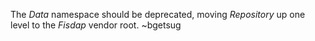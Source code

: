 The _Data_ namespace should be deprecated, moving _Repository_ up one level to the _Fisdap_ vendor root. ~bgetsug